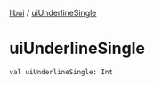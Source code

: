 [libui](index.md) / [uiUnderlineSingle](./ui-underline-single.md)

# uiUnderlineSingle

`val uiUnderlineSingle: Int`